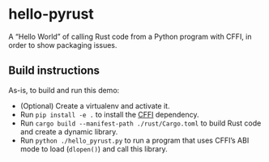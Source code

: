 # hello-pyrust

A “Hello World” of calling Rust code from a Python program with CFFI,
in order to show packaging issues.


## Build instructions

As-is, to build and run this demo:

* (Optional) Create a virtualenv and activate it.
* Run `pip install -e .` to install the [CFFI] dependency.
* Run `cargo build --manifest-path ./rust/Cargo.toml` to build Rust code and create a dynamic library.
* Run `python ./hello_pyrust.py` to run a program that uses CFFI’s ABI mode
  to load (`dlopen()`) and call this library.

[CFFI]: https://cffi.readthedocs.io/en/latest/overview.html
